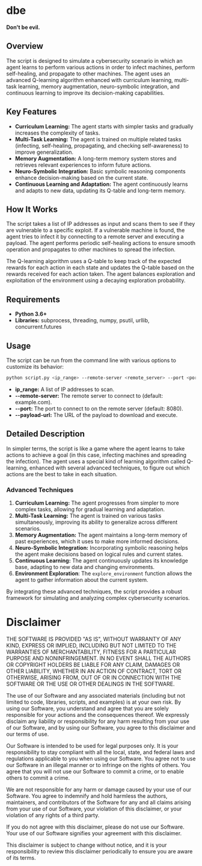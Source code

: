 # dbe

**Don't be evil.**

## Overview

The script is designed to simulate a cybersecurity scenario in which an agent learns to perform various actions in order to infect machines, perform self-healing, and propagate to other machines. The agent uses an advanced Q-learning algorithm enhanced with curriculum learning, multi-task learning, memory augmentation, neuro-symbolic integration, and continuous learning to improve its decision-making capabilities.

## Key Features

- **Curriculum Learning:** The agent starts with simpler tasks and gradually increases the complexity of tasks.
- **Multi-Task Learning:** The agent is trained on multiple related tasks (infecting, self-healing, propagating, and checking self-awareness) to improve generalization.
- **Memory Augmentation:** A long-term memory system stores and retrieves relevant experiences to inform future actions.
- **Neuro-Symbolic Integration:** Basic symbolic reasoning components enhance decision-making based on the current state.
- **Continuous Learning and Adaptation:** The agent continuously learns and adapts to new data, updating its Q-table and long-term memory.

## How It Works

The script takes a list of IP addresses as input and scans them to see if they are vulnerable to a specific exploit. If a vulnerable machine is found, the agent tries to infect it by connecting to a remote server and executing a payload. The agent performs periodic self-healing actions to ensure smooth operation and propagates to other machines to spread the infection.

The Q-learning algorithm uses a Q-table to keep track of the expected rewards for each action in each state and updates the Q-table based on the rewards received for each action taken. The agent balances exploration and exploitation of the environment using a decaying exploration probability.

## Requirements

- **Python 3.6+**
- **Libraries:** subprocess, threading, numpy, psutil, urllib, concurrent.futures

## Usage

The script can be run from the command line with various options to customize its behavior:

```sh
python script.py <ip_range> --remote-server <remote_server> --port <port> --payload-url <payload_url>
```

- **ip_range:** A list of IP addresses to scan.
- **--remote-server:** The remote server to connect to (default: example.com).
- **--port:** The port to connect to on the remote server (default: 8080).
- **--payload-url:** The URL of the payload to download and execute.

## Detailed Description

In simpler terms, the script is like a game where the agent learns to take actions to achieve a goal (in this case, infecting machines and spreading the infection). The agent uses a special kind of learning algorithm called Q-learning, enhanced with several advanced techniques, to figure out which actions are the best to take in each situation.

### Advanced Techniques

1. **Curriculum Learning:** The agent progresses from simpler to more complex tasks, allowing for gradual learning and adaptation.
2. **Multi-Task Learning:** The agent is trained on various tasks simultaneously, improving its ability to generalize across different scenarios.
3. **Memory Augmentation:** The agent maintains a long-term memory of past experiences, which it uses to make more informed decisions.
4. **Neuro-Symbolic Integration:** Incorporating symbolic reasoning helps the agent make decisions based on logical rules and current states.
5. **Continuous Learning:** The agent continuously updates its knowledge base, adapting to new data and changing environments.
6. **Environment Exploration**: The `explore_environment` function allows the agent to gather information about the current system.

By integrating these advanced techniques, the script provides a robust framework for simulating and analyzing complex cybersecurity scenarios.

# Disclaimer

THE SOFTWARE IS PROVIDED "AS IS", WITHOUT WARRANTY OF ANY KIND, EXPRESS OR IMPLIED, INCLUDING BUT NOT LIMITED TO THE WARRANTIES OF MERCHANTABILITY, FITNESS FOR A PARTICULAR PURPOSE AND NONINFRINGEMENT. IN NO EVENT SHALL THE AUTHORS OR COPYRIGHT HOLDERS BE LIABLE FOR ANY CLAIM, DAMAGES OR OTHER LIABILITY, WHETHER IN AN ACTION OF CONTRACT, TORT OR OTHERWISE, ARISING FROM, OUT OF OR IN CONNECTION WITH THE SOFTWARE OR THE USE OR OTHER DEALINGS IN THE SOFTWARE.

The use of our Software and any associated materials (including but not limited to code, libraries, scripts, and examples) is at your own risk. By using our Software, you understand and agree that you are solely responsible for your actions and the consequences thereof. We expressly disclaim any liability or responsibility for any harm resulting from your use of our Software, and by using our Software, you agree to this disclaimer and our terms of use.

Our Software is intended to be used for legal purposes only. It is your responsibility to stay compliant with all the local, state, and federal laws and regulations applicable to you when using our Software. You agree not to use our Software in an illegal manner or to infringe on the rights of others. You agree that you will not use our Software to commit a crime, or to enable others to commit a crime.

We are not responsible for any harm or damage caused by your use of our Software. You agree to indemnify and hold harmless the authors, maintainers, and contributors of the Software for any and all claims arising from your use of our Software, your violation of this disclaimer, or your violation of any rights of a third party.

If you do not agree with this disclaimer, please do not use our Software. Your use of our Software signifies your agreement with this disclaimer.

This disclaimer is subject to change without notice, and it is your responsibility to review this disclaimer periodically to ensure you are aware of its terms.
